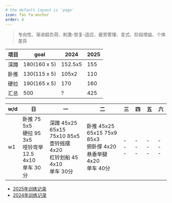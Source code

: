 ```yaml
---
# the default layout is 'page'
icon: fas fa-anchor
order: 4
---
```


> 专向性、渐进超负荷、刺激-恢复-适应、疲劳管理、变式、阶段增益、个体差异

| 项目 | goal         | 2024    | 2025 |
| ---- | ------------ | ------- | ---- |
| 深蹲 | 180(160 x 5) | 152.5x5 | 155  |
| 卧推 | 130(115 x 5) | 105x2   | 110  |
| 硬拉 | 190(165 x 5) | 170     | 160  |
| 汇总 | 500          | ?       | 425  |

|w/d|日|一|二|三|四|五|六|
| --- | --- | --- | --- | --- | --- | --- | --- |
| w1 | 卧推 75 5x5<br /> 硬拉 95 3x5<br />哑铃弯举 12.5 4x10<br />单车 30分 |深蹲 45x25 65x15 75x10 85x5<br />壶铃摇摆 4x20<br />杠铃划船 45 4x10<br />单车 30分 | 卧推 45x25 65x15 75x9 85x3<br />俯卧撑 4x20<br />悬垂举腿  4x20<br />单车 40分 | --- | --- | --- | --- |


- [2025年训练记录](/posts/train-record-2025)
- [2024年训练记录](/posts/train-record-2024)



